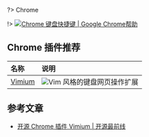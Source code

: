 ?> Chrome

!> [![](https://notes.abelsu7.top/_media/chrome.svg)Chrome 键盘快捷键 | Google Chrome帮助](https://support.google.com/chrome/answer/157179?hl=zh-Hans)

## Chrome 插件推荐

| 名称 | 说明 |
| :-- | :-- |
| [Vimium](https://github.com/philc/vimium) | ![](https://notes.abelsu7.top/_media/vim.svg)Vim 风格的键盘网页操作扩展 |

## 参考文章

* [开源 Chrome 插件 Vimium | 开源最前线](https://mp.weixin.qq.com/s/Hp9Ap9Fs0YHUEvPP6nxqZQ)